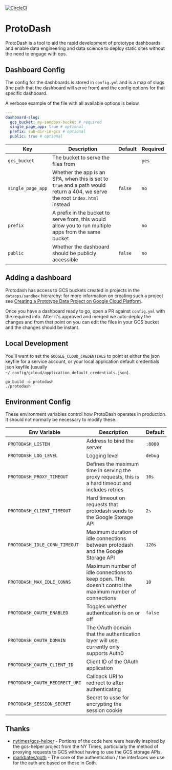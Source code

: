 [![CircleCI](https://circleci.com/gh/mozilla/protodash.svg?style=shield&circle-token=742fb1108f7e6e5a28c11d43b21f62605037f5a4)](https://circleci.com/gh/mozilla/protodash)

# ProtoDash

ProtoDash is a tool to aid the rapid development of prototype dashboards and enable data engineering and data science to deploy static sites without the need to engage with ops.

## Dashboard Config

The config for the dashboards is stored in `config.yml` and is a map of slugs (the path that the dashboard will serve from) and the config options for that specific dashboard.

A verbose example of the file with all available options is below.

```yaml
---
dashboard-slug:
  gcs_bucket: my-sandbox-bucket # required
  single_page_app: true # optional
  prefix: sub-dir-in-gcs # optional
  public: true # optional
```

| Key               | Description                                                                                                                 | Default | Required |
| ----------------- | --------------------------------------------------------------------------------------------------------------------------- | ------- | -------- |
| `gcs_bucket`      | The bucket to serve the files from                                                                                          |         | `yes`    |
| `single_page_app` | Whether the app is an SPA, when this is set to `true` and a path would return a 404, we serve the root `index.html` instead | `false` | `no`     |
| `prefix`          | A prefix in the bucket to serve from, this would allow you to run multiple apps from the same bucket                        |         | `no`     |
| `public`          | Whether the dashboard should be publicly accessible                                                                         | `false` | `no`     |

## Adding a dashboard

Protodash has access to GCS buckets created in projects in the `dataops/sandbox` hierarchy: for more information on creating such a project see [Creating a Prototype Data Project on Google Cloud Platform](https://docs.telemetry.mozilla.org/cookbooks/gcp-projects.html).

Once you have a dashboard ready to go, open a PR against `config.yml` with the required info. After it's approved and merged we auto-deploy the changes and from that point on you can edit the files in your GCS bucket and the changes should be instant.

## Local Development

You'll want to set the `GOOGLE_CLOUD_CREDENTIALS` to point at either the json keyfile for a service account, or your local application default credentials json keyfile (usually `~/.config/gcloud/application_default_credentials.json`).

```
go build -o protodash
./protodash
```

## Environment Config

These environment variables control how ProtoDash operates in production. It should not normally be necessary to modify these.

| Env Variable                   | Description                                                                                             | Default |
| ------------------------------ | ------------------------------------------------------------------------------------------------------- | ------- |
| `PROTODASH_LISTEN`             | Address to bind the server                                                                              | `:8080` |
| `PROTODASH_LOG_LEVEL`          | Logging level                                                                                           | `debug` |
| `PROTODASH_PROXY_TIMEOUT`      | Defines the maximum time in serving the proxy requests, this is a hard timeout and includes retries     | `10s`   |
| `PROTODASH_CLIENT_TIMEOUT`     | Hard timeout on requests that protodash sends to the Google Storage API                                 | `2s`    |
| `PROTODASH_IDLE_CONN_TIMEOUT`  | Maximum duration of idle connections between protodash and the Google Storage API                       | `120s`  |
| `PROTODASH_MAX_IDLE_CONNS`     | Maximum number of idle connections to keep open. This doesn't control the maximum number of connections | `10`    |
| `PROTODASH_OAUTH_ENABLED`      | Toggles whether authentication is on or off                                                             | `false` |
| `PROTODASH_OAUTH_DOMAIN`       | The OAuth domain that the authentication layer will use, currently only supports Auth0                  |         |
| `PROTODASH_OAUTH_CLIENT_ID`    | Client ID of the OAuth application                                                                      |         |
| `PROTODASH_OAUTH_REDIRECT_URI` | Callback URI to redirect to after authenticating                                                        |         |
| `PROTODASH_SESSION_SECRET`     | Secret to usse for encrypting the session cookie                                                        |         |

## Thanks

- [nytimes/gcs-helper](https://github.com/nytimes/gcs-helper) - Portions of the code here were heavily inspired by the gcs-helper project from the NY Times, particularly the method of proxying requests to GCS without having to use the GCS storage APIs.
- [markbates/goth](https://github.com/markbates/goth) - The core of the authentication / the interfaces we use for the auth are based on those in Goth.
